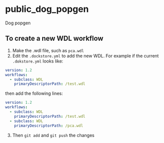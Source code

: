 # public_dog_popgen
Dog popgen

## To create a new WDL workflow
1. Make the .wdl file, such as `pca.wdl`
2. Edit the `.dockstore.yml` to add the new WDL. For example
if the current `.dokstore.yml` looks like:
```yaml
version: 1.2
workflows:
  - subclass: WDL
    primaryDescriptorPath: /test.wdl
```

then add the following lines:
```yaml
version: 1.2
workflows:
  - subclass: WDL
    primaryDescriptorPath: /test.wdl
  - subclass: WDL
    primaryDescriptorPath: /pca.wdl
```

3. Then `git add` and `git push` the changes